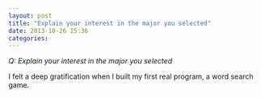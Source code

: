 ```yaml
---
layout: post
title: "Explain your interest in the major you selected"
date: 2013-10-26 15:36
categories: 
---
```


*Q: Explain your interest in the major you selected*

I felt a deep gratification when I built my first real program, a word search game. 